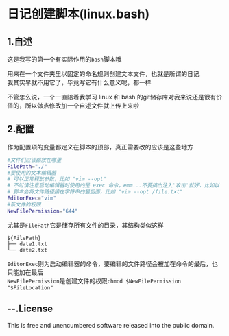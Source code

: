 # 日记创建脚本(linux.bash)

## 1.自述

这是我写的第一个有实际作用的`bash`脚本哦

用来在一个文件夹里以固定的命名规则创建文本文件，也就是所谓的日记\
我其实早就不用它了，毕竟写它有什么意义呢，都一样

不管怎么说，一个一直陪着我学习 linux 和 bash 的git储存库对我来说还是很有价值的，所以做点修改加一个自述文件就上传上来啦

## 2.配置

作为配置项的变量都定义在脚本的顶部，真正需要改的应该是这些地方

```bash
#文件们应该都放在哪里
FilePath="./"
#要使用的文本编辑器
# 可以正常释放参数，比如 "vim --opt"
# 不过请注意启动编辑器时使用的是 exec 命令，emm...不要搞出注入'攻击'就好，比如以 "-a xxx, -c, -l" 开头，详细参数可以执行 $(exec --help) 查看
# 脚本会将文件路径接在字符串的最后面，比如 "vim --opt /file.txt"
EditorExec="vim"
#新文件的权限
NewFilePermission="644"
```

尤其是`FilePath`它是储存所有文件的目录，其结构类似这样

```text
${FilePath}
├── date1.txt
└── date2.txt
```

`EditorExec`则为启动编辑器的命令，要编辑的文件路径会被加在命令的最后，也只能加在最后\
`NewFilePermission`是创建文件的权限`chmod $NewFilePermission "$FileLocation"`

## --.License

This is free and unencumbered software released into the public domain.
